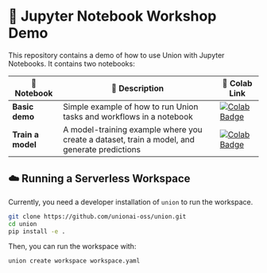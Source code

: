 # 📘 Jupyter Notebook Workshop Demo

This repository contains a demo of how to use Union with Jupyter Notebooks. It contains two notebooks:

| 📘 Notebook | 📝 Description | 🔗 Colab Link | 
|----------|-------------|-------------|
| **Basic demo** | Simple example of how to run Union tasks and workflows in a notebook | [![Colab Badge](https://colab.research.google.com/assets/colab-badge.svg)](https://colab.research.google.com/github/unionai-oss/jupyter-notebook-workshop/blob/main/workshop.ipynb) |
| **Train a model** | A model-training example where you create a dataset, train a model, and generate predictions | [![Colab Badge](https://colab.research.google.com/assets/colab-badge.svg)](https://colab.research.google.com/github/unionai-oss/jupyter-notebook-workshop/blob/main/train_model.ipynb) |

## ☁️ Running a Serverless Workspace

Currently, you need a developer installation of `union` to run the workspace.

```bash
git clone https://github.com/unionai-oss/union.git
cd union
pip install -e .
```

Then, you can run the workspace with:

```bash
union create workspace workspace.yaml
```
